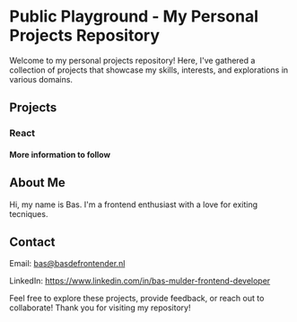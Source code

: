 # Public Playground - My Personal Projects Repository
Welcome to my personal projects repository! Here, I've gathered a collection of projects that showcase my skills, interests, and explorations in various domains.

## Projects
### React
#### More information to follow


## About Me
Hi, my name is Bas. I'm a frontend enthusiast with a love for exiting tecniques.

## Contact
Email: bas@basdefrontender.nl

LinkedIn: https://www.linkedin.com/in/bas-mulder-frontend-developer

Feel free to explore these projects, provide feedback, or reach out to collaborate! Thank you for visiting my repository!

